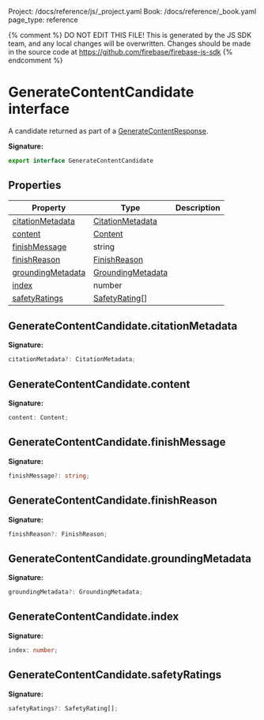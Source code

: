 Project: /docs/reference/js/_project.yaml
Book: /docs/reference/_book.yaml
page_type: reference

{% comment %}
DO NOT EDIT THIS FILE!
This is generated by the JS SDK team, and any local changes will be
overwritten. Changes should be made in the source code at
https://github.com/firebase/firebase-js-sdk
{% endcomment %}

# GenerateContentCandidate interface
A candidate returned as part of a [GenerateContentResponse](./ai.generatecontentresponse.md#generatecontentresponse_interface)<!-- -->.

<b>Signature:</b>

```typescript
export interface GenerateContentCandidate 
```

## Properties

|  Property | Type | Description |
|  --- | --- | --- |
|  [citationMetadata](./ai.generatecontentcandidate.md#generatecontentcandidatecitationmetadata) | [CitationMetadata](./ai.citationmetadata.md#citationmetadata_interface) |  |
|  [content](./ai.generatecontentcandidate.md#generatecontentcandidatecontent) | [Content](./ai.content.md#content_interface) |  |
|  [finishMessage](./ai.generatecontentcandidate.md#generatecontentcandidatefinishmessage) | string |  |
|  [finishReason](./ai.generatecontentcandidate.md#generatecontentcandidatefinishreason) | [FinishReason](./ai.md#finishreason) |  |
|  [groundingMetadata](./ai.generatecontentcandidate.md#generatecontentcandidategroundingmetadata) | [GroundingMetadata](./ai.groundingmetadata.md#groundingmetadata_interface) |  |
|  [index](./ai.generatecontentcandidate.md#generatecontentcandidateindex) | number |  |
|  [safetyRatings](./ai.generatecontentcandidate.md#generatecontentcandidatesafetyratings) | [SafetyRating](./ai.safetyrating.md#safetyrating_interface)<!-- -->\[\] |  |

## GenerateContentCandidate.citationMetadata

<b>Signature:</b>

```typescript
citationMetadata?: CitationMetadata;
```

## GenerateContentCandidate.content

<b>Signature:</b>

```typescript
content: Content;
```

## GenerateContentCandidate.finishMessage

<b>Signature:</b>

```typescript
finishMessage?: string;
```

## GenerateContentCandidate.finishReason

<b>Signature:</b>

```typescript
finishReason?: FinishReason;
```

## GenerateContentCandidate.groundingMetadata

<b>Signature:</b>

```typescript
groundingMetadata?: GroundingMetadata;
```

## GenerateContentCandidate.index

<b>Signature:</b>

```typescript
index: number;
```

## GenerateContentCandidate.safetyRatings

<b>Signature:</b>

```typescript
safetyRatings?: SafetyRating[];
```
